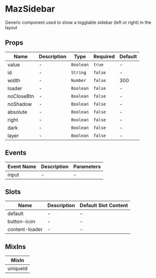 # MazSidebar

Generic component used to show a togglable sidebar (left or right) in the layout

## Props

<!-- @vuese:MazSidebar:props:start -->

| Name       | Description | Type      | Required | Default |
| ---------- | ----------- | --------- | -------- | ------- |
| value      | -           | `Boolean` | `true`   | -       |
| id         | -           | `String`  | `false`  | -       |
| width      | -           | `Number`  | `false`  | 300     |
| loader     | -           | `Boolean` | `false`  | -       |
| noCloseBtn | -           | `Boolean` | `false`  | -       |
| noShadow   | -           | `Boolean` | `false`  | -       |
| absolute   | -           | `Boolean` | `false`  | -       |
| right      | -           | `Boolean` | `false`  | -       |
| dark       | -           | `Boolean` | `false`  | -       |
| layer      | -           | `Boolean` | `false`  | -       |

<!-- @vuese:MazSidebar:props:end -->

## Events

<!-- @vuese:MazSidebar:events:start -->

| Event Name | Description | Parameters |
| ---------- | ----------- | ---------- |
| input      | -           | -          |

<!-- @vuese:MazSidebar:events:end -->

## Slots

<!-- @vuese:MazSidebar:slots:start -->

| Name           | Description | Default Slot Content |
| -------------- | ----------- | -------------------- |
| default        | -           | -                    |
| button-icon    | -           | -                    |
| content-loader | -           | -                    |

<!-- @vuese:MazSidebar:slots:end -->

## MixIns

<!-- @vuese:MazSidebar:mixIns:start -->

| MixIn    |
| -------- |
| uniqueId |

<!-- @vuese:MazSidebar:mixIns:end -->
